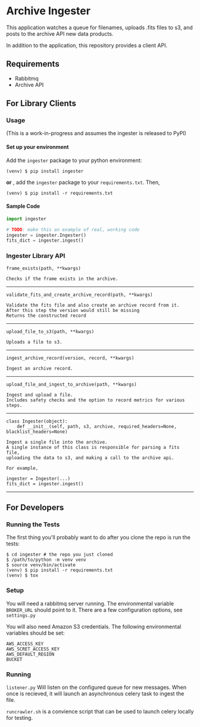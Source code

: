 # Archive Ingester
This application watches a queue for filenames, uploads .fits files to s3,
and posts to the archive API new data products.

In addition to the application, this repository provides a client API.

## Requirements

- Rabbitmq
- Archive API

## For Library Clients

### Usage
(This is a work-in-progress and assumes the ingester is released to PyPI)

#### Set up your environment
Add the `ingester` package to your python environment:

`(venv) $ pip install ingester`
 
**or** , add the `ingester` package to your `requirements.txt`. Then,

`(venv) $ pip install -r requirements.txt`
 
#### Sample Code
<!-- TODO: Make this section an example of real, working code. -->

```python
import ingester

# TODO: make this an example of real, working code
ingester = ingester.Ingester()
fits_dict = ingester.ingest()
```

### Ingester Library API
<!-- TODO: convert this to use pydoc and the function docstrings --> 

    frame_exists(path, **kwargs)
    
    Checks if the frame exists in the archive.

---
    validate_fits_and_create_archive_record(path, **kwargs)
    
    Validate the fits file and also create an archive record from it.
    After this step the version would still be missing
    Returns the constructed record

---
    upload_file_to_s3(path, **kwargs)
    
    Uploads a file to s3.

---
    ingest_archive_record(version, record, **kwargs)
    
    Ingest an archive record.

---
    upload_file_and_ingest_to_archive(path, **kwargs)
     
    Ingest and upload a file.
    Includes safety checks and the option to record metrics for various steps.

---
    class Ingester(object):
        def __init__(self, path, s3, archive, required_headers=None, blacklist_headers=None)

    Ingest a single file into the archive.
    A single instance of this class is responsible for parsing a fits file,
    uploading the data to s3, and making a call to the archive api.
    
    For example,
    
    ingester = Ingester(...)
    fits_dict = ingester.ingest()

---


## For Developers

### Running the Tests
The first thing you'll probably want to do after you clone the repo is run the tests:

```
$ cd ingester # the repo you just cloned
$ /path/to/python -m venv venv
$ source venv/bin/activate
(venv) $ pip install -r requirements.txt
(venv) $ tox
````

### Setup
<!-- TODO: Explain this. (I'm not sure how to explain this section). -->

You will need a rabbitmq server running. The environmental variable `BROKER_URL`
should point to it. There are a few configuration options, see `settings.py`

You will also need Amazon S3 credentials. The following environmental variables
should be set:

    AWS_ACCESS_KEY
    AWS_SCRET_ACCESS_KEY
    AWS_DEFAULT_REGION
    BUCKET


### Running
<!-- TODO: Explain this. (I'm not sure how to explain this section). -->

`listener.py` Will listen on the configured queue for new messages. When once is recieved,
it will launch an asynchronous celery task to ingest the file.

`runcrawler.sh` is a convience script that can be used to launch celery locally for testing.

